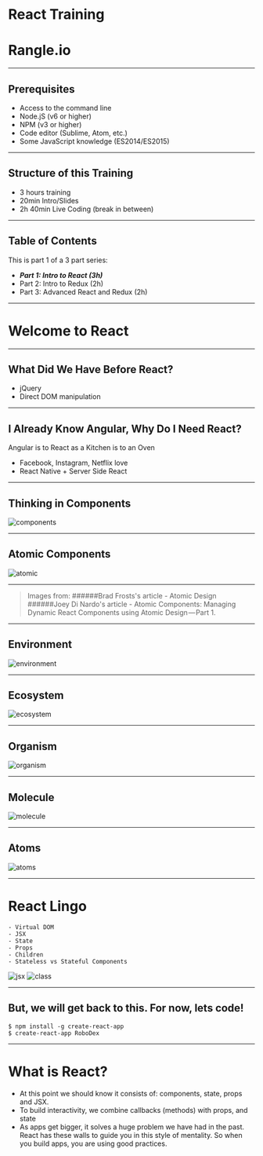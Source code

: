 # React Training

# Rangle.io

---

## Prerequisites

- Access to the command line
- Node.jS (v6 or higher)
- NPM (v3 or higher)
- Code editor (Sublime, Atom, etc.)
- Some JavaScript knowledge (ES2014/ES2015)

---

## Structure of this Training

- 3 hours training
- 20min Intro/Slides
- 2h 40min Live Coding (break in between)

---

## Table of Contents

This is part 1 of a 3 part series:

- **_Part 1: Intro to React (3h)_**
- Part 2: Intro to Redux (2h)
- Part 3: Advanced React and Redux (2h)


---

# Welcome to React

---

## What Did We Have Before React?

- jQuery
- Direct DOM manipulation

---

## I Already Know Angular, Why Do I Need React?

Angular is to React as a Kitchen is to an Oven
- Facebook, Instagram, Netflix love
- React Native + Server Side React

---

## Thinking in Components

![components](content/images/components.jpg "components")

---

## Atomic Components

![atomic](content/images/atomic-components.png "atomic")
***
>Images from:
>######Brad Frosts's article - Atomic Design
>######Joey Di Nardo's article - Atomic Components: Managing Dynamic React Components using Atomic Design — Part 1.

---

## Environment

![environment](content/images/environment.png "environment")

---

## Ecosystem

![ecosystem](content/images/ecosystem.png "ecosystem")

---

## Organism

![organism](content/images/organism.jpg "organism")


---

## Molecule

![molecule](content/images/molecule.jpg "molecule")

---

## Atoms

![atoms](content/images/atoms.jpg "atoms")

---

# React Lingo
```
- Virtual DOM
- JSX
- State
- Props
- Children
- Stateless vs Stateful Components
```

 ![jsx](content/images/jsx.png "jsx")  ![class](content/images/class.png "class")

---

## But, we will get back to this. For now, lets code!

```
$ npm install -g create-react-app
$ create-react-app RoboDex
```

---

# What is React?

- At this point we should know it consists of: components, state, props and JSX.
- To build interactivity, we combine callbacks (methods) with props, and state
- As apps get bigger, it solves a huge problem we have had in the past. React has these walls to guide you in this style of mentality. So when you build apps, you are using good practices.


